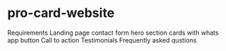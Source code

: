 # pro-card-website


Requirements 
Landing page contact form
hero section
cards with whats app button
Call to action 
Testimonials
Frequently asked qustions